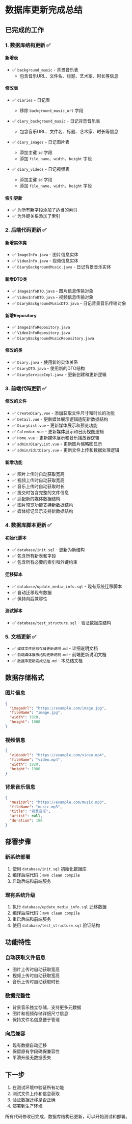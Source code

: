 # 数据库更新完成总结

## 已完成的工作

### 1. 数据库结构更新 ✅

#### 新增表
- ✅ `background_music` - 背景音乐表
  - 包含音乐URL、文件名、标题、艺术家、时长等信息

#### 修改表
- ✅ `diaries` - 日记表
  - 移除 `background_music_url` 字段

- ✅ `diary_background_music` - 日记背景音乐表
  - 包含音乐URL、文件名、标题、艺术家、时长等信息

- ✅ `diary_images` - 日记图片表
  - 添加主键 `id` 字段
  - 添加 `file_name`、`width`、`height` 字段

- ✅ `diary_videos` - 日记视频表
  - 添加主键 `id` 字段
  - 添加 `file_name`、`width`、`height` 字段

#### 索引更新
- ✅ 为所有新字段添加了适当的索引
- ✅ 为外键关系添加了索引

### 2. 后端代码更新 ✅

#### 新增实体类
- ✅ `ImageInfo.java` - 图片信息实体
- ✅ `VideoInfo.java` - 视频信息实体
- ✅ `DiaryBackgroundMusic.java` - 日记背景音乐实体

#### 新增DTO类
- ✅ `ImageInfoDTO.java` - 图片信息传输对象
- ✅ `VideoInfoDTO.java` - 视频信息传输对象
- ✅ `DiaryBackgroundMusicDTO.java` - 日记背景音乐传输对象

#### 新增Repository
- ✅ `ImageInfoRepository.java`
- ✅ `VideoInfoRepository.java`
- ✅ `DiaryBackgroundMusicRepository.java`

#### 修改的类
- ✅ `Diary.java` - 使用新的实体关系
- ✅ `DiaryDTO.java` - 使用新的DTO结构
- ✅ `DiaryServiceImpl.java` - 更新创建和更新逻辑

### 3. 前端代码更新 ✅

#### 修改的文件
- ✅ `CreateDiary.vue` - 添加获取文件尺寸和时长的功能
- ✅ `Detail.vue` - 更新媒体展示逻辑适配新数据结构
- ✅ `DiaryList.vue` - 更新媒体展示和预览功能
- ✅ `Calendar.vue` - 更新媒体展示和日历视图逻辑
- ✅ `Home.vue` - 更新媒体展示和音乐播放器逻辑
- ✅ `admin/DiaryList.vue` - 更新图片缩略图显示
- ✅ `admin/EditDiary.vue` - 更新文件上传和数据处理逻辑

#### 新增功能
- ✅ 图片上传时自动获取宽高
- ✅ 视频上传时自动获取宽高
- ✅ 音乐上传时自动获取时长
- ✅ 提交时包含完整的文件信息
- ✅ 适配新的媒体数据结构
- ✅ 图片预览功能支持新数据结构
- ✅ 媒体标记显示支持新数据结构

### 4. 数据库脚本更新 ✅

#### 初始化脚本
- ✅ `database/init.sql` - 更新为新结构
- ✅ 包含所有新表和字段
- ✅ 包含所有必要的索引和外键约束

#### 迁移脚本
- ✅ `database/update_media_info.sql` - 现有系统迁移脚本
- ✅ 自动迁移现有数据
- ✅ 保持向后兼容性

#### 测试脚本
- ✅ `database/test_structure.sql` - 验证数据库结构

### 5. 文档更新 ✅

- ✅ `媒体文件信息存储更新说明.md` - 详细说明文档
- ✅ `前端媒体展示结构更新说明.md` - 前端更新说明文档
- ✅ `数据库更新完成总结.md` - 本总结文档

## 数据存储格式

### 图片信息
```json
{
  "imageUrl": "https://example.com/image.jpg",
  "fileName": "image.jpg",
  "width": 1920,
  "height": 1080
}
```

### 视频信息
```json
{
  "videoUrl": "https://example.com/video.mp4",
  "fileName": "video.mp4",
  "width": 1920,
  "height": 1080
}
```

### 背景音乐信息
```json
{
  "musicUrl": "https://example.com/music.mp3",
  "fileName": "music.mp3",
  "title": "背景音乐",
  "artist": null,
  "duration": 180
}
```

## 部署步骤

### 新系统部署
1. 使用 `database/init.sql` 初始化数据库
2. 编译后端代码：`mvn clean compile`
3. 启动后端和前端服务

### 现有系统升级
1. 执行 `database/update_media_info.sql` 迁移数据
2. 编译后端代码：`mvn clean compile`
3. 重启后端和前端服务
4. 使用 `database/test_structure.sql` 验证结构

## 功能特性

### 自动获取文件信息
- 图片上传时自动获取宽高
- 视频上传时自动获取宽高
- 音乐上传时自动获取时长

### 数据完整性
- 背景音乐独立存储，支持更多元数据
- 图片和视频存储详细尺寸信息
- 保持文件名信息便于管理

### 向后兼容
- 现有数据自动迁移
- 保留原有字段确保兼容性
- 平滑升级无数据丢失

## 下一步

1. 在测试环境中验证所有功能
2. 测试文件上传和信息获取
3. 验证数据迁移是否正确
4. 部署到生产环境

所有代码修改已完成，数据库结构已更新，可以开始测试和部署。
